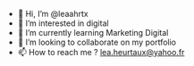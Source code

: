 - 👋 Hi, I’m @leaahrtx
- 👀 I’m interested in digital
- 🌱 I’m currently learning Marketing Digital
- 💞️ I’m looking to collaborate on my portfolio
- 📫 How to reach me ? lea.heurtaux@yahoo.fr

<!---
leaahrtx/leaahrtx is a ✨ special ✨ repository because its `README.md` (this file) appears on your GitHub profile.
You can click the Preview link to take a look at your changes.
--->
